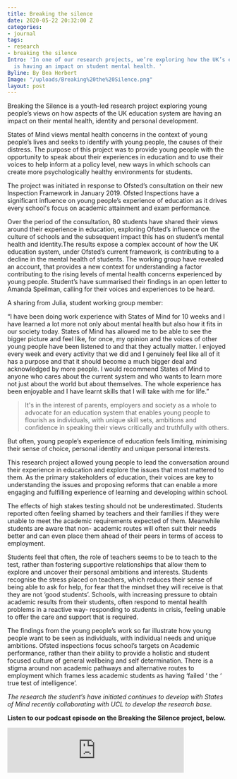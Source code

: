 ```yaml
---
title: Breaking the silence
date: 2020-05-22 20:32:00 Z
categories:
- journal
tags:
- research
- breaking the silence
Intro: 'In one of our research projects, we’re exploring how the UK’s education system
  is having an impact on student mental health. '
Byline: By Bea Herbert
Image: "/uploads/Breaking%20the%20Silence.png"
layout: post
---
```


Breaking the Silence is a youth-led research project exploring young people’s views on how aspects of the UK education system are having an impact on their mental health, identity and personal development. 

States of Mind views mental health concerns in the context of young people’s lives and seeks to identify with young people, the causes of their distress. The purpose of this project was to provide young people with the opportunity to speak about their experiences in education and to use their voices to help inform at a policy level, new ways in which schools can create more psychologically healthy environments for students.

The project was initiated in response to Ofsted’s consultation on their new Inspection Framework in January 2019. Ofsted Inspections have a significant influence on young people’s experience of education as it drives every school's focus on academic attainment and exam performance.

Over the period of the consultation, 80 students have shared their views around their experience in education, exploring Ofsted’s influence on the culture of schools and the subsequent impact this has on student’s mental health and identity.The results expose a complex account of how the UK education system, under Ofsted’s current framework, is contributing to a decline in the mental health of students.  The working group have revealed an account, that provides a new context for understanding a factor contributing to the rising levels of mental health concerns experienced by young people. Student’s have summarised their findings in an open letter to Amanda Speilman, calling for their voices and experiences to be heard.

A sharing from Julia, student working group member:

“I have been doing work experience with States of Mind for 10 weeks and I have learned a lot more not only about mental health but also how it fits in our society today.  States of Mind has allowed me to be able to see the bigger picture and feel like, for once, my opinion and the voices of other young people have been listened to and that they actually matter. I enjoyed every week and every activity that we did and I genuinely feel like all of it has a purpose and that it should become a much bigger deal and acknowledged by more people. I would recommend States of Mind to anyone who cares about the current system and who wants to learn more not just about the world but about themselves. The whole experience has been enjoyable and I have learnt skills that I will take with me for life.”


> It's in the interest of parents, employers and society as a whole to advocate for an education system that enables young people to flourish as individuals, with unique skill sets, ambitions and confidence in speaking their views critically and truthfully with others. 

But often, young people’s experience of education feels limiting, minimising their sense of choice, personal identity and unique personal interests. 

This research project allowed young people to lead the conversation around their experience in education and explore the issues that most mattered to them. As the primary stakeholders of education, their voices are key to understanding the issues and proposing reforms that can enable a more engaging and fulfilling experience of learning and developing within school. 

The effects of high stakes testing should not be underestimated. Students reported often feeling shamed by teachers and their families if they were unable to meet the academic requirements expected of them.  Meanwhile students are aware that non- academic routes will often suit their needs better and can even place them ahead of their peers in terms of access to employment. 

Students feel that often, the role of teachers seems to be to teach to the test, rather than fostering supportive relationships that allow them to explore and uncover their personal ambitions and interests. Students recognise the stress placed on teachers,  which reduces their sense of being able to ask for help, for fear that the mindset they will receive is that they are not ‘good students’. Schools, with increasing pressure to obtain academic results from their students, often respond to mental health problems in a reactive way- responding to students in crisis, feeling unable to offer the care and support that is required.
 
The findings from the young people’s work so far illustrate how young people want to be seen as individuals, with individual needs and unique ambitions. Ofsted inspections focus school’s targets on Academic performance, rather than their ability to provide a holistic and student focused culture of general wellbeing and self determination. There is a stigma around non academic pathways and alternative routes to employment which frames less academic students as having ‘failed ‘ the ‘ true test of intelligence’.  

*The research the student’s have initiated continues to develop with States of Mind recently collaborating with UCL to develop the research base.*


**Listen to our podcast episode on the Breaking the Silence project, below.**


<iframe src="https://anchor.fm/bea-herbert/embed/episodes/Breaking-The-Silence--Young-peoples-views-on-Education-and-Identity-eeb7ej" height="102px" width="400px" frameborder="0" scrolling="no"></iframe> 
